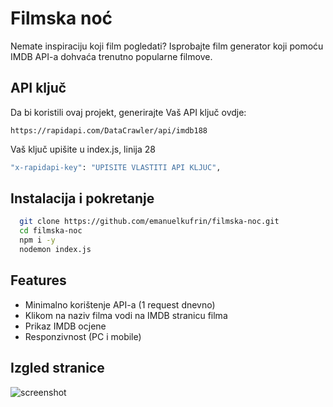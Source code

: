 
# Filmska noć

Nemate inspiraciju koji film pogledati? Isprobajte film generator koji pomoću IMDB API-a dohvaća trenutno popularne filmove.




## API ključ

Da bi koristili ovaj projekt, generirajte Vaš API ključ ovdje:

`https://rapidapi.com/DataCrawler/api/imdb188`

Vaš ključ upišite u index.js, linija 28
```bash
"x-rapidapi-key": "UPISITE VLASTITI API KLJUC",
```


## Instalacija i pokretanje

```bash
  git clone https://github.com/emanuelkufrin/filmska-noc.git
  cd filmska-noc
  npm i -y
  nodemon index.js
```
    
## Features

- Minimalno korištenje API-a (1 request dnevno)
- Klikom na naziv filma vodi na IMDB stranicu filma
- Prikaz IMDB ocjene
- Responzivnost (PC i mobile)


## Izgled stranice

![screenshot](https://raw.githubusercontent.com/emanuelkufrin/filmska-noc/e8ca782ff62480ce1d6489423cf4157a912f0afb/screenshot.png)

